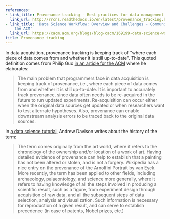```yaml
---
references:
- link_title: Provenance tracking - Best practices for data management in neurophysiology
  link_url: http://rrcns.readthedocs.io/en/latest/provenance_tracking.html
- link_title: 'Data Science Workflow: Overview and Challenges - Communications of
    the ACM'
  link_url: https://cacm.acm.org/blogs/blog-cacm/169199-data-science-workflow-overview-and-challenges/fulltext
title: Provenance tracking
---
```

In data acquisition, provenance tracking is keeping track of
"where each piece of data comes from and whether it is still up-to-date".
This quoted definition comes from Philip Guo [in an article for the ACM][1]
where he elaborates:

> The main problem that programmers face in data acquisition is keeping track of provenance, i.e., where each piece of data comes from and whether it is still up-to-date.  It is important to accurately track provenance, since data often needs to be re-acquired in the future to run updated experiments.  Re-acquisition can occur either when the original data sources get updated or when researchers want to test alternate hypotheses.  Also, provenance can enable downstream analysis errors to be traced back to the original data sources.

In [a data science tutorial][2], Andrew Davison writes about the history of the term:

> The term comes originally from the art world, where it refers to the chronology of the ownership and/or location of a work of art.
> Having detailed evidence of provenance can help to establish that a painting has not been altered or stolen, and is not a forgery. Wikipedia has a nice entry on the provenance of the Arnolfini Portrait by van Eyck.
> More recently, the term has been applied to other fields, including archaeology, palaeontology, and science more generally, where it refers to having knowledge of all the steps involved in producing a scientific result, such as a figure, from experiment design through acquisition of raw data, and all the subsequent steps of data selection, analysis and visualization. Such information is necessary for reproduction of a given result, and can serve to establish precedence (in case of patents, Nobel prizes, etc.)

[1]: https://cacm.acm.org/blogs/blog-cacm/169199-data-science-workflow-overview-and-challenges/fulltext

[2]: http://rrcns.readthedocs.io/en/latest/provenance_tracking.html